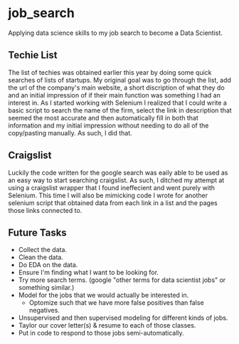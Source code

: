 # job_search
Applying data science skills to my job search to become a Data Scientist.

## Techie List
The list of techies was obtained earlier this year by doing some quick searches of lists of startups.  My original goal was to go through the list, add the url of the company's main website, a short discription of what they do and an initial impression of if their main function was something I had an interest in.  As I started working with Selenium I realized that I could write a basic script to search the name of the firm, select the link in description that seemed the most accurate and then automatically fill in both that information and my initial impression without needing to do all of the copy/pasting manually.  As such, I did that.

## Craigslist
Luckily the code written for the google search was eaily able to be used as an easy way to start searching craigslist.  As such, I ditched my attempt at using a craigslist wrapper that I found ineffecient and went purely with Selenium.  This time I will also be mimicking code I wrote for another selenium script that obtained data from each link in a list and the pages those links connected to.

## Future Tasks
 - Collect the data.
 - Clean the data.
 - Do EDA on the data.
 - Ensure I'm finding what I want to be looking for.
 - Try more search terms. (google "other terms for data scientist jobs" or something similar.)
 - Model for the jobs that we would actually be interested in.
    - Optomize such that we have more false positives than false negatives.
 - Unsupervised and then supervised modeling for different kinds of jobs.
 - Taylor our cover letter(s) & resume to each of those classes.
 - Put in code to respond to those jobs semi-automatically.
